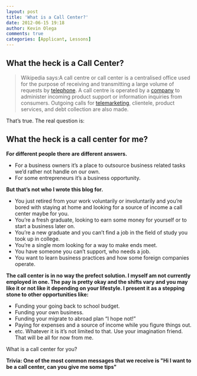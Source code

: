 ```yaml
---
layout: post
title: 'What is a Call Center?'
date: 2012-06-15 19:18
author: Kevin Olega
comments: true
categories: [Applicant, Lessons]
---
```

## What the heck is a Call Center?

> Wikipedia says:A call centre or call center is a centralised office used for the purpose of receiving and transmitting a large volume of requests by [telephone](http://en.wikipedia.org/wiki/Telephone). A call centre is operated by a [company](http://en.wikipedia.org/wiki/Company) to administer incoming product support or information inquiries from consumers. Outgoing calls for [telemarketing](http://en.wikipedia.org/wiki/Telemarketing), clientele, product services, and debt collection are also made.

That’s true. The real question is:

## What the heck is a call center for me?

****For different people there are different answers.****

*   For a business owners it’s a place to outsource business related tasks we’d rather not handle on our own.
*   For some entrepreneurs it’s a business opportunity.

****But that’s not who I wrote this blog for.****

*   You just retired from your work voluntarily or involuntarily and you’re bored with staying at home and looking for a source of income a call center maybe for you.
*   You’re a fresh graduate, looking to earn some money for yourself or to start a business later on.
*   You’re a new graduate and you can’t find a job in the field of study you took up in college.
*   You’re a single mom looking for a way to make ends meet.
*   You have someone you can’t support, who needs a job.
*   You want to learn business practices and how some foreign companies operate.

**The call center is in no way the prefect solution. I myself am not currently employed in one. The pay is pretty okay and the shifts vary and you may like it or not like it depending on your lifestyle. I present it as a stepping stone to other opportunities like:**

*   Funding your going back to school budget.
*   Funding your own business.
*   Funding your migrate to abroad plan “I hope not!”
*   Paying for expenses and a source of income while you figure things out.
*   etc.
Whatever it is it’s not limited to that. Use your imagination friend. That will be all for now from me.

What is a call center for you? 

**Trivia: One of the most common messages that we receive is "Hi I want to be a call center, can you give me some tips"**

